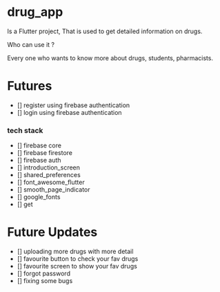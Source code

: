 # drug_app

Is a Flutter project, That is used to get detailed information on drugs.

Who can use it ?


Every one who wants to know more about drugs, students, pharmacists.


# Futures
- [] register using firebase authentication
- [] login    using firebase authentication


### tech stack
- [] firebase core
- [] firebase firestore
- [] firebase auth
- [] introduction_screen
- [] shared_preferences
- [] font_awesome_flutter
- [] smooth_page_indicator
- [] google_fonts
- [] get


# Future Updates
- [] uploading more drugs with more detail
- [] favourite button to check your fav drugs
- [] favourite screen to show your fav drugs
- [] forgot password
- [] fixing some bugs

